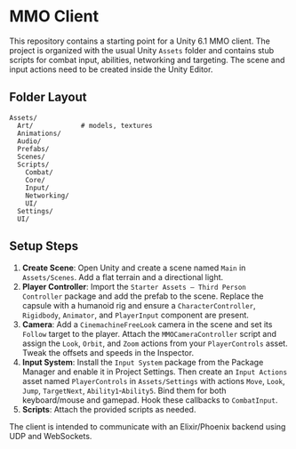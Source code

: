 # MMO Client

This repository contains a starting point for a Unity 6.1 MMO client. The project is organized with the usual Unity `Assets` folder and contains stub scripts for combat input, abilities, networking and targeting.  The scene and input actions need to be created inside the Unity Editor.

## Folder Layout

```
Assets/
  Art/            # models, textures
  Animations/
  Audio/
  Prefabs/
  Scenes/
  Scripts/
    Combat/
    Core/
    Input/
    Networking/
    UI/
  Settings/
  UI/
```

## Setup Steps

1. **Create Scene**: Open Unity and create a scene named `Main` in `Assets/Scenes`. Add a flat terrain and a directional light.
2. **Player Controller**: Import the `Starter Assets – Third Person Controller` package and add the prefab to the scene. Replace the capsule with a humanoid rig and ensure a `CharacterController`, `Rigidbody`, `Animator`, and `PlayerInput` component are present.
3. **Camera**: Add a `CinemachineFreeLook` camera in the scene and set its `Follow` target to the player. Attach the `MMOCameraController` script and assign the `Look`, `Orbit`, and `Zoom` actions from your `PlayerControls` asset. Tweak the offsets and speeds in the Inspector.
4. **Input System**: Install the `Input System` package from the Package Manager and enable it in Project Settings. Then create an `Input Actions` asset named `PlayerControls` in `Assets/Settings` with actions `Move`, `Look`, `Jump`, `TargetNext`, `Ability1`‑`Ability5`. Bind them for both keyboard/mouse and gamepad. Hook these callbacks to `CombatInput`.
5. **Scripts**: Attach the provided scripts as needed.

The client is intended to communicate with an Elixir/Phoenix backend using UDP and WebSockets.

